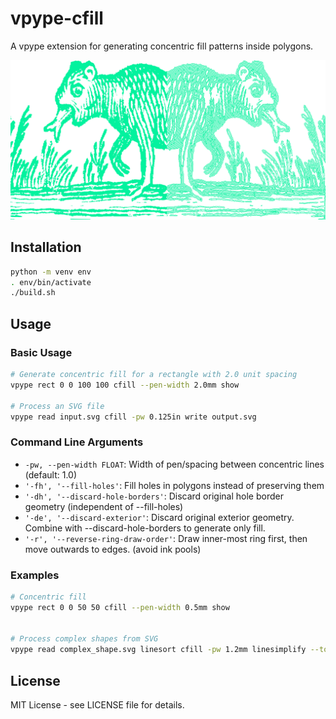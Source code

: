 # vpype-cfill

A vpype extension for generating concentric fill patterns inside polygons.

![Screenshot comparing input solid fill and resulting concentric fill](https://raw.githubusercontent.com/map-blasterson/vpype-cfill/main/doc/demo.png)

## Installation

```bash
python -m venv env
. env/bin/activate
./build.sh
```

## Usage

### Basic Usage

```bash
# Generate concentric fill for a rectangle with 2.0 unit spacing
vpype rect 0 0 100 100 cfill --pen-width 2.0mm show

# Process an SVG file
vpype read input.svg cfill -pw 0.125in write output.svg
```

### Command Line Arguments

- `-pw, --pen-width FLOAT`: Width of pen/spacing between concentric lines (default: 1.0)
-  `'-fh', '--fill-holes'`: Fill holes in polygons instead of preserving them
-  `'-dh', '--discard-hole-borders'`: Discard original hole border geometry (independent of --fill-holes)
-  `'-de', '--discard-exterior'`: Discard original exterior geometry. Combine with --discard-hole-borders to generate only fill.
-  `'-r', '--reverse-ring-draw-order'`: Draw inner-most ring first, then move outwards to edges. (avoid ink pools)

### Examples

```bash
# Concentric fill
vpype rect 0 0 50 50 cfill --pen-width 0.5mm show


# Process complex shapes from SVG
vpype read complex_shape.svg linesort cfill -pw 1.2mm linesimplify --tolerance 0.05mm write filled_output.svg
```

## License

MIT License - see LICENSE file for details.
